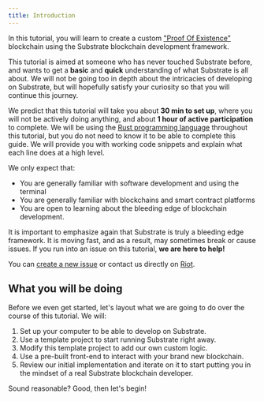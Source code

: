 ```yaml
---
title: Introduction
---
```


In this tutorial, you will learn to create a custom ["Proof Of Existence"](https://en.wikipedia.org/wiki/Proof_of_Existence) blockchain using the Substrate blockchain development framework.

This tutorial is aimed at someone who has never touched Substrate before, and wants to get a **basic** and **quick** understanding of what Substrate is all about. We will not be going too in depth about the intricacies of developing on Substrate, but will hopefully satisfy your curiosity so that you will continue this journey.

We predict that this tutorial will take you about **30 min to set up**, where you will not be actively doing anything, and about **1 hour of active participation** to complete. We will be using the [Rust programming language](https://www.rust-lang.org/) throughout this tutorial, but you do not need to know it to be able to complete this guide. We will provide you with working code snippets and explain what each line does at a high level.

We only expect that:

* You are generally familiar with software development and using the terminal
* You are generally familiar with blockchains and smart contract platforms
* You are open to learning about the bleeding edge of blockchain development.

It is important to emphasize again that Substrate is truly a bleeding edge framework. It is moving fast, and as a result, may sometimes break or cause issues. If you run into an issue on this tutorial, **we are here to help!**

You can [create a new issue](https://github.com/substrate-developer-hub/substrate-developer-hub.github.io/issues/new) or contact us directly on [Riot](https://riot.im/app/#/room/!HzySYSaIhtyWrwiwEV:matrix.org).

## What you will be doing

Before we even get started, let's layout what we are going to do over the course of this tutorial. We will:

1. Set up your computer to be able to develop on Substrate.
2. Use a template project to start running Substrate right away.
3. Modify this template project to add our own custom logic.
4. Use a pre-built front-end to interact with your brand new blockchain.
5. Review our initial implementation and iterate on it to start putting you in the mindset of a real Substrate blockchain developer.

Sound reasonable? Good, then let's begin!


